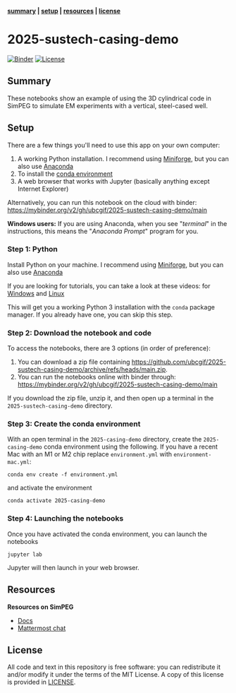 **[summary](#summary) | [setup](#setup) | [resources](#resources) | [license](#license)**
# 2025-sustech-casing-demo

[![Binder](https://mybinder.org/badge_logo.svg)](https://mybinder.org/v2/gh/ubcgif/2025-sustech-casing-demo/main)
[![License](https://img.shields.io/github/license/ubcgif/2025-sustech-casing-demo.svg)](https://github.com/ubcgif/2025-sustech-casing-demo/blob/main/LICENSE)

## Summary

These notebooks show an example of using the 3D cylindrical code in SimPEG to simulate EM experiments with a vertical, steel-cased well. 


## Setup

There are a few things you'll need to use this app on your own computer:

1. A working Python installation. I recommend using [Miniforge](https://github.com/conda-forge/miniforge), but you can also use [Anaconda](https://www.anaconda.com/download)
2. To install the [conda environment](./environment.yml)
3. A web browser that works with Jupyter
   (basically anything except Internet Explorer)

Alternatively, you can run this notebook on the cloud with binder: https://mybinder.org/v2/gh/ubcgif/2025-sustech-casing-demo/main

**Windows users:** If you are using Anaconda, when you see "*terminal*" in the instructions,
this means the "*Anaconda Prompt*" program for you.

### Step 1: Python

Install Python on your machine. I recommend using [Miniforge](https://github.com/conda-forge/miniforge), but you can also use [Anaconda](https://www.anaconda.com/download)

If you are looking for tutorials, you can take a look at these videos:
for [Windows](https://youtu.be/FdatS_NKVrM)
and [Linux](https://youtu.be/3ncwbHyZeAg)

This will get you a working Python 3 installation with the `conda` package
manager. If you already have one, you can skip this step.

### Step 2: Download the notebook and code

To access the notebooks, there are 3 options (in order of preference):
1. You can download a zip file containing https://github.com/ubcgif/2025-sustech-casing-demo/archive/refs/heads/main.zip.
2. You can run the notebooks online with binder through: https://mybinder.org/v2/gh/ubcgif/2025-sustech-casing-demo/main

If you download the zip file, unzip it, and then open up a terminal in the `2025-sustech-casing-demo` directory.

### Step 3: Create the conda environment

With an open terminal in the `2025-casing-demo` directory, create the `2025-casing-demo` conda environment using the following. If you have a recent Mac with an M1 or M2 chip replace `environment.yml` with `environment-mac.yml`:
```
conda env create -f environment.yml
```
and activate the environment
```
conda activate 2025-casing-demo
```

### Step 4: Launching the notebooks

Once you have activated the conda environment, you can launch the notebooks
```
jupyter lab
```
Jupyter will then launch in your web browser.

## Resources

**Resources on SimPEG**
- [Docs](http://docs.simpeg.xyz/)
- [Mattermost chat](https://mattermost.softwareunderground.org/simpeg)

## License

All code and text in this repository is free software: you can redistribute it and/or
modify it under the terms of the MIT License.
A copy of this license is provided in [LICENSE](LICENSE).
